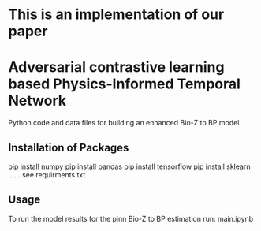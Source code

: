 # This is an implementation of our paper


# Adversarial contrastive learning based Physics-Informed Temporal Network
Python code and data files for building an enhanced Bio-Z to BP model.

## Installation of Packages 
pip install numpy 
pip install pandas
pip install tensorflow
pip install sklearn
……
see requirments.txt

## Usage
To run the model results for the pinn Bio-Z to BP estimation run:
main.ipynb
